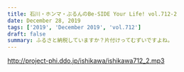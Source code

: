```yaml
---
title: 石川・ホンマ・ぶるんのBe-SIDE Your Life! vol.712-2
date: December 28, 2019
tags: ['2019', 'December 2019', 'vol.712']
draft: false
summary: ふるさと納税していますか？片付けってむずいですよね。
---
```


http://project-phi.ddo.jp/ishikawa/ishikawa712_2.mp3
